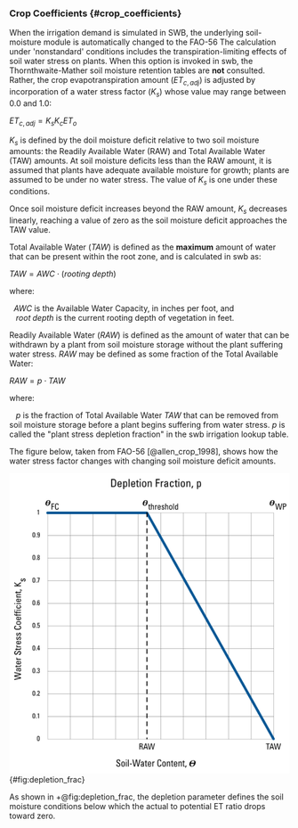 ### Crop Coefficients {#crop_coefficients}


When the irrigation demand is simulated in SWB, the underlying soil-moisture module is automatically changed to the FAO-56
The calculation under 'nonstandard' conditions includes the transpiration-limiting effects of soil water stress on plants. When this option is invoked in swb, the Thornthwaite-Mather soil moisture retention tables are **not** consulted. Rather, the crop evapotranspiration amount $(E{T_{c,adj}})$ is adjusted by incorporation of a water stress factor $({K_s})$ whose value may range between 0.0 and 1.0:

$E{T_{c,adj}} = {K_s}{K_c}E{T_{o}}$

${K_s}$ is defined by the doil moisture deficit relative to two soil moisture amounts: the Readily Available Water (RAW) and Total Available Water (TAW) amounts. At soil moisture deficits less than the RAW amount, it is assumed that plants have adequate available moisture for growth; plants are assumed to be under no water stress. The value of ${K_s}$ is one under these conditions.

Once soil moisture deficit increases beyond the RAW amount, ${K_s}$ decreases linearly, reaching a value of zero as the soil moisture deficit approaches the TAW value.

Total Available Water $(TAW)$ is defined as the **maximum** amount of water that can be present within the root zone, and is calculated in swb as:

$TAW = AWC \cdot (rooting\;depth)$

where:

&nbsp;&nbsp;$AWC$ is the Available Water Capacity, in inches per foot, and   
&nbsp;&nbsp; $root\;depth$ is the current rooting depth of vegetation in feet.

Readily Available Water $(RAW)$ is defined as the amount of water that can be withdrawn by a plant from soil moisture storage without the plant suffering water stress. $RAW$ may be defined as some fraction of the Total Available Water:

$RAW = p \cdot TAW$

where:

&nbsp;&nbsp; $p$ is the fraction of Total Available Water $TAW$ that can be removed from soil moisture storage before a plant begins suffering from water stress. $p$ is called the "plant stress depletion fraction" in the swb irrigation lookup table.

The figure below, taken from FAO-56 [@allen_crop_1998], shows how the water stress factor changes with changing soil moisture deficit amounts.

![Parameters__Depletion_Fraction.png](../images/Parameters__Depletion_Fraction.png){#fig:depletion_frac}

As shown in +@fig:depletion_frac, the depletion parameter defines the soil moisture conditions below which the actual to potential ET ratio drops toward zero.
